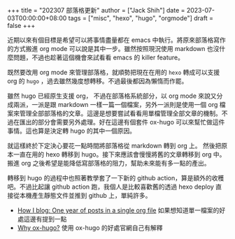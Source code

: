 +++
title = "202307 部落格更新"
author = ["Jack Shih"]
date = 2023-07-03T00:00:00+08:00
tags = ["misc", "hexo", "hugo", "orgmode"]
draft = false
+++

近期以來有個目標是希望可以將事情盡量都在 emacs 中執行。將原來部落格寫作的方式搬進 org mode 可以說是其中一步。雖然按照現況使用 markdown 也沒什麼問題，不過也趁著這個機會來試看看 emacs 的 killer feature。

既然要改用 org mode 來管理部落格，就順勢把現在在用的 `hexo` 轉成可以支援 org 的 `hugo` ，過去雖然幾度想轉移。不過最後都因為懶惰而作罷。

雖然 hugo 已經原生支援 org， 不過在部落格系統部分，以 org mode 來說又分成兩派，一派是跟 markdown 一樣一篇一個檔案，另外一派則是使用一個 org 檔案來管理全部部落格的文章。這邊是想要嘗試看看用單檔管理全部文章的機制。不過在匯出的部分會需要另外處理。好在這邊有個套件 ox-hugo 可以來幫忙做這件事情。這也算是決定轉 hugo 的其中一個原因。

就這樣終於下定決心要花一點時間將部落格從 markdown 轉到 org 上。 然後把原本一直在用的 hexo 轉移到 hugo。接下來應該會慢慢將舊的文章轉移到 org 中。 搬進 org 之後希望是能降低寫部落格的阻力，幫助未來能有多一點的產出。

轉移到 hugo 的過程中也照著教學套了一下新的 github action，算是額外的收穫吧。不過比起讓 github action 跑，我個人是比較喜歡舊的透過 hexo deploy 直接從本機產生靜態文件並推到 github 上，單純許多。

-   [How I blog: One year of posts in a single org file](https://endlessparentheses.com/how-i-blog-one-year-of-posts-in-a-single-org-file.html) 如果想知道單一檔案的好處這邊有提到一點
-   [Why ox-hugo?](https://ox-hugo.scripter.co/doc/why-ox-hugo/) 使用 ox-hugo 的好處官網自己有解釋
